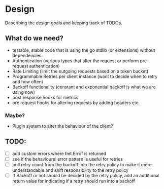 # Design

Describing the design goals and keeping track of TODOs.

## What do we need?
 - testable, stable code that is using the go stdlib (or extensions) without dependencies
 - Authentication (various types that alter the request or perform pre request authentication)
 - Rate Limiting (limit the outgoing requests based on a token bucket)
 - Programmable Retries per client instance (want to decide when to retry and how often)
 - Backoff functionality (constant and exponential backoff is what we are using now)
 - post response hooks for metrics
 - pre request hooks for altering requests by adding headers etc.

### Maybe?
- Plugin system to alter the behaviour of the client?


 ## TODO:
 - [ ] add custom errors where fmt.Errof is returned
 - [ ] see if the behavioural error pattern is useful for retries
 - [ ] pull retry count from the backoff into the retry policy to make it more understandable and shift responsibility to the retry policy
 - [ ] If Backoff or not should be decided by the retry policy, add an additional return value for indicating if a retry should run into a backoff